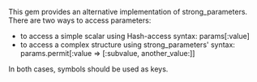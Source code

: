 This gem provides an alternative implementation of strong_parameters.
There are two ways to access parameters:
- to access a simple scalar using Hash-access syntax: params[:value]
- to access a complex structure using strong_parameters' syntax: params.permit[:value => [:subvalue, another_value:]]

In both cases, symbols should be used as keys.

